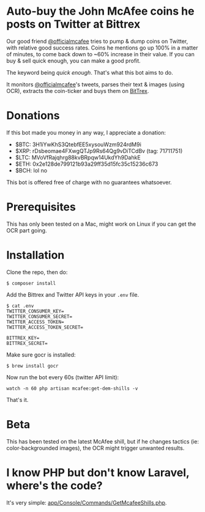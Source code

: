 # Auto-buy the John McAfee coins he posts on Twitter at Bittrex

Our good friend [@officialmcafee](https://twitter.com/officialmcafee) tries to pump & dump coins on Twitter, with relative good success rates. Coins he mentions go up 100% in a matter of minutes, to come back down to ~60% increase in their value. If you can buy & sell quick enough, you can make a good profit.

The keyword being *quick enough*. That's what this bot aims to do.

It monitors [@officialmcafee](https://twitter.com/officialmcafee)'s tweets, parses their text & images (using OCR), extracts the coin-ticker and buys them on [BitTrex](https://bittrex.com/).

# Donations

If this bot made you money in any way, I appreciate a donation:

- $BTC: 3H1iYwKhS3QtebfEE5xysouWzm924rdM9i
- $XRP: rDsbeomae4FXwgQTJp9Rs64Qg9vDiTCdBv (tag: 71711751)
- $LTC: MVoVfRajqhrg88kvBRpqw14UkdYh9DahkE
- $ETH: 0x2e128de799121b93a29ff35d15fc35c15236c673
- $BCH: lol no

This bot is offered free of charge with no guarantees whatsoever.

# Prerequisites

This has only been tested on a Mac, might work on Linux if you can get the OCR part going.

# Installation

Clone the repo, then do:

```
$ composer install
```

Add the Bittrex and Twitter API keys in your `.env` file.

```
$ cat .env
TWITTER_CONSUMER_KEY=
TWITTER_CONSUMER_SECRET=
TWITTER_ACCESS_TOKEN=
TWITTER_ACCESS_TOKEN_SECRET=

BITTREX_KEY=
BITTREX_SECRET=
```

Make sure gocr is installed:

```
$ brew install gocr
```

Now run the bot every 60s (twitter API limit):

```
watch -n 60 php artisan mcafee:get-dem-shills -v
```

That's it.

# Beta

This has been tested on the latest McAfee shill, but if he changes tactics (ie: color-backgrounded images), the OCR might trigger unwanted results.

# I know PHP but don't know Laravel, where's the code?

It's very simple: [app/Console/Commands/GetMcafeeShills.php](blob/master/app/Console/Commands/GetMcafeeShills.php).
